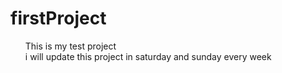 # firstProject
<ol>
This is my test project <br>
i will update this project in saturday and sunday every week
</ol>
